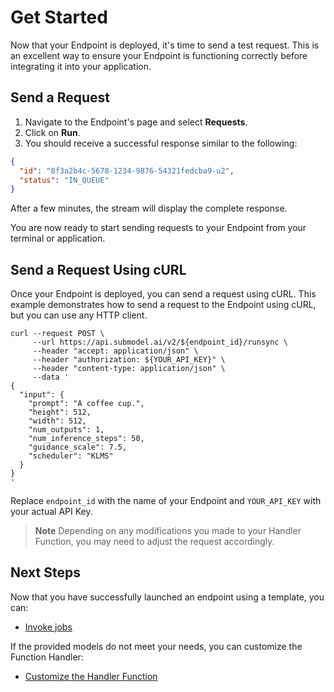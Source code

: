# Get Started

Now that your Endpoint is deployed, it's time to send a test request. This is an excellent way to ensure your Endpoint is functioning correctly before integrating it into your application.

## Send a Request

1. Navigate to the Endpoint's page and select **Requests**.
2. Click on **Run**.
3. You should receive a successful response similar to the following:

```json
{
  "id": "8f3a2b4c-5678-1234-9876-54321fedcba9-u2",
  "status": "IN_QUEUE"
}
```

After a few minutes, the stream will display the complete response.

You are now ready to start sending requests to your Endpoint from your terminal or application.

## Send a Request Using cURL

Once your Endpoint is deployed, you can send a request using cURL. This example demonstrates how to send a request to the Endpoint using cURL, but you can use any HTTP client.

```curl
curl --request POST \
     --url https://api.submodel.ai/v2/${endpoint_id}/runsync \
     --header "accept: application/json" \
     --header "authorization: ${YOUR_API_KEY}" \
     --header "content-type: application/json" \
     --data '
{
  "input": {
    "prompt": "A coffee cup.",
    "height": 512,
    "width": 512,
    "num_outputs": 1,
    "num_inference_steps": 50,
    "guidance_scale": 7.5,
    "scheduler": "KLMS"
  }
}
'
```

Replace `endpoint_id` with the name of your Endpoint and `YOUR_API_KEY` with your actual API Key.

> **Note**
> Depending on any modifications you made to your Handler Function, you may need to adjust the request accordingly.

## Next Steps

Now that you have successfully launched an endpoint using a template, you can:

- [Invoke jobs](/serverless/endpoints/job-operations.md)

If the provided models do not meet your needs, you can customize the Function Handler:

- [Customize the Handler Function](/serverless/workers/handler-functions/overview.md)